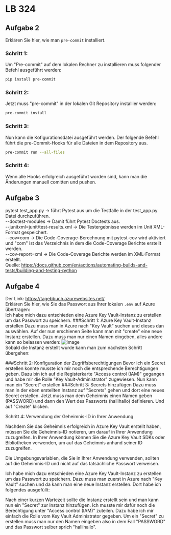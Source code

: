 # LB 324

## Aufgabe 2
Erklären Sie hier, wie man `pre-commit` installiert.
### Schritt 1:
  Um "Pre-commit" auf dem lokalen Rechner zu installieren muss folgender Befehl ausgeführt werden:
  ```bash
  pip install pre-commit
```
### Schritt 2:
  Jetzt muss "pre-commit" in der lokalen Git Repository installier werden:
  ```bash
  pre-commit install
```
### Schritt 3:
  Nun kann die Kofigurationsdatei ausgeführt werden. Der folgende Befehl führt die pre-Commit-Hooks für alle Dateien in dem Repository aus. 
  ```bash
  pre-commit run --all-files
```
### Schritt 4:
  Wenn alle Hooks erfolgreich ausgeführt worden sind, kann man die Änderungen manuell comitten und pushen. 
## Aufgabe 3
  pytest test_app.py -> führt Pytest aus um die Testfälle in der test_app.py Datei durchzuführen.  
  --doctest-modules -> Damit führt Pytest Doctests aus.   
  --junitxml=junit/test-results.xml -> Die Testergebnisse werden im Unit XML-Format gespeichert.  
  --cov=com ->  Die Code-Coverage-Berechnung mit pytest-cov wird aktiviert und "com" ist das Verzeichnis in dem die Code-Coverage Berichte erstellt werden.  
  --cov-report=xml -> Die Code-Coverage Berichte werden im XML-Format erstellt.  
  Quelle: https://docs.github.com/en/actions/automating-builds-and-tests/building-and-testing-python
## Aufgabe 4  
  Der Link: https://tagebbuch.azurewebsites.net/  
  Erklären Sie hier, wie Sie das Passwort aus Ihrer lokalen `.env` auf Azure übertragen:  
  Ich habe mich dazu entschieden eine Azure Key Vault-Instanz zu erstellen um das Passwort zu speichern.
  ###Schritt 1: Azure Key Vault-Instanz erstellen
  Dazu muss man in Azure nach "Key Vault" suchen und dieses dan auswählen. Auf der nun erschienen Seite kann man mit "create" eine neue Instanz erstellen. Dazu muss man nur einen Namen eingeben, alles andere kann so belassen werden: 
  ![image](https://github.com/NinaWoesten/WoestenNinaLB-324/assets/105288781/4027971b-0916-46d4-93d2-922df9ad2815)  
  Sobald die Instanz erstellt wurde kann man zum nächsten Schritt übergehen:
  
  ###Schritt 2: Konfiguration der Zugriffsberechtigungen
  Bevor ich ein Secret erstellen konnte musste ich mir noch die entsprechende Berechtigungen geben. Dazu bin ich auf die Registerkarte "Access control (IAM)" gegangen und habe mir die Rolle "Key Vault-Administrator" zugewiesen. Nun kann man ein "Secret" erstellen
  ###Schritt 3: Secrets hinzufügen
  Dazu muss man in der eben erstellten Instanz auf "Secrets" gehen und dort eine neues Secret erstellen. Jetzt muss man dem Geheimnis einen Namen geben (PASSWORD) und dann den Wert des Passworts (hallihallo) definieren. Und auf "Create" klicken. 



Schritt 4: Verwendung der Geheimnis-ID in Ihrer Anwendung

Nachdem Sie das Geheimnis erfolgreich in Azure Key Vault erstellt haben, müssen Sie die Geheimnis-ID notieren, um darauf in Ihrer Anwendung zuzugreifen. In Ihrer Anwendung können Sie die Azure Key Vault SDKs oder Bibliotheken verwenden, um auf das Geheimnis anhand seiner ID zuzugreifen.

Die Umgebungsvariablen, die Sie in Ihrer Anwendung verwenden, sollten auf die Geheimnis-ID und nicht auf das tatsächliche Passwort verweisen.


  Ich habe mich dazu entschieden eine Azure Key Vault-Instanz zu erstellen um das Passwort zu speichern. Dazu muss man zuerst in Azure nach "Key Vault" suchen und da kann man eine neue Instanz erstellen. Dort 
  habe ich folgendes ausgefüllt:  

  Nach einer kurzen Wartezeit sollte die Instanz erstellt sein und man kann nun ein "Secret" zur Instanz hinzufügen. Ich musste mir dafür noch die Berechtigung unter "Access control (IAM)" zuteilen. Dazu habe ich mir einfach die Rolle vom Key Vault Administrator gegeben. Um ein "Secret" zu erstellen muss man nur den Namen eingeben also in dem Fall "PASSWORD" und das Passwort selber sprich "hallihallo".


